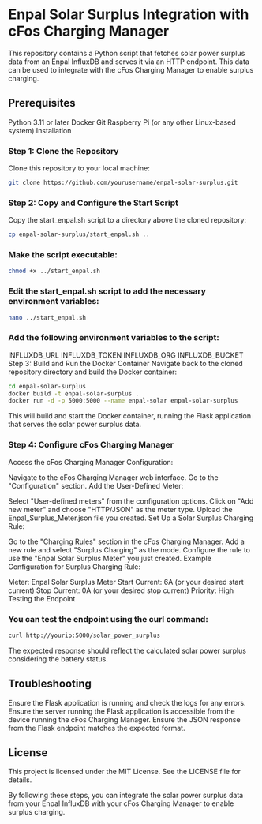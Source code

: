 # Enpal Solar Surplus Integration with cFos Charging Manager

This repository contains a Python script that fetches solar power surplus data from an Enpal InfluxDB and serves it via an HTTP endpoint. This data can be used to integrate with the cFos Charging Manager to enable surplus charging.

## Prerequisites

Python 3.11 or later
Docker
Git
Raspberry Pi (or any other Linux-based system)
Installation

### Step 1: Clone the Repository
Clone this repository to your local machine:

```bash
git clone https://github.com/yourusername/enpal-solar-surplus.git
```

### Step 2: Copy and Configure the Start Script
Copy the start_enpal.sh script to a directory above the cloned repository:

```bash
cp enpal-solar-surplus/start_enpal.sh ..
```

### Make the script executable:

```bash
chmod +x ../start_enpal.sh
```

### Edit the start_enpal.sh script to add the necessary environment variables:

```bash
nano ../start_enpal.sh
```

### Add the following environment variables to the script:

INFLUXDB_URL
INFLUXDB_TOKEN
INFLUXDB_ORG
INFLUXDB_BUCKET
Step 3: Build and Run the Docker Container
Navigate back to the cloned repository directory and build the Docker container:

```bash
cd enpal-solar-surplus
docker build -t enpal-solar-surplus .
docker run -d -p 5000:5000 --name enpal-solar enpal-solar-surplus
```

This will build and start the Docker container, running the Flask application that serves the solar power surplus data.

### Step 4: Configure cFos Charging Manager
Access the cFos Charging Manager Configuration:

Navigate to the cFos Charging Manager web interface.
Go to the "Configuration" section.
Add the User-Defined Meter:

Select "User-defined meters" from the configuration options.
Click on "Add new meter" and choose "HTTP/JSON" as the meter type.
Upload the Enpal_Surplus_Meter.json file you created.
Set Up a Solar Surplus Charging Rule:

Go to the "Charging Rules" section in the cFos Charging Manager.
Add a new rule and select "Surplus Charging" as the mode.
Configure the rule to use the "Enpal Solar Surplus Meter" you just created.
Example Configuration for Surplus Charging Rule:

Meter: Enpal Solar Surplus Meter
Start Current: 6A (or your desired start current)
Stop Current: 0A (or your desired stop current)
Priority: High
Testing the Endpoint

### You can test the endpoint using the curl command:

```bash
curl http://yourip:5000/solar_power_surplus
```

The expected response should reflect the calculated solar power surplus considering the battery status.

## Troubleshooting

Ensure the Flask application is running and check the logs for any errors.
Ensure the server running the Flask application is accessible from the device running the cFos Charging Manager.
Ensure the JSON response from the Flask endpoint matches the expected format.

## License

This project is licensed under the MIT License. See the LICENSE file for details.

By following these steps, you can integrate the solar power surplus data from your Enpal InfluxDB with your cFos Charging Manager to enable surplus charging.

